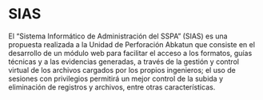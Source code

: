 # SIAS
El “Sistema Informático de Administración del SSPA” (SIAS) es una propuesta realizada a la Unidad de Perforación Abkatun que consiste en el desarrollo de un módulo web para facilitar el acceso a los formatos, guías técnicas y a las evidencias generadas, a través de la gestión y control virtual de los archivos cargados por los propios ingenieros; el uso de sesiones con privilegios permitirá un mejor control de la subida y eliminación de registros y archivos, entre otras características.
